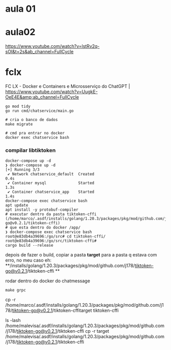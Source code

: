 # aula 01

# aula02
https://www.youtube.com/watch?v=lstRv2q-sOI&t=2s&ab_channel=FullCycle

# fclx
FC LX - Docker e Containers e Microsserviço do ChatGPT | https://www.youtube.com/watch?v=UugkE-OeE4E&amp;ab_channel=FullCycle


```
go mod tidy
go run cmd/chatservice/main.go

# cria o banco de dados 
make migrate

# cmd pra entrar no docker
docker exec chatservice bash
```

### compilar libtiktoken
```
docker-compose up -d
❯ docker-compose up -d
[+] Running 3/3
 ✔ Network chatservice_default  Created                                                                            0.4s
 ✔ Container mysql              Started                                                                            1.3s
 ✔ Container chatservice_app    Started                                                                            1.4s
docker-compose exec chatservice bash 
apt update
apt install -y protobuf-compiler
# executar dentro da pasta tiktoken-cffi (/home/marco/.asdf/installs/golang/1.20.3/packages/pkg/mod/github.com/j178/tiktoken-go@v0.2.1/tiktoken-cffi)
# que esta dentro do docker /app/
❯ docker-compose exec chatservice bash
root@e83db4a39696:/go/src# cd tiktoken-cffi/
root@e83db4a39696:/go/src/tiktoken-cffi#
cargo build --release
```
depois de fazer o build, copiar a pasta **target** para a pasta q estava com erro, no meu caso eh:
**/installs/golang/1.20.3/packages/pkg/mod/github.com/j178/tiktoken-go@v0.2.1/tiktoken-cffi **

rodar dentro do docker do chatmessage
```
make grpc
```


cp -r /home/marco/.asdf/installs/golang/1.20.3/packages/pkg/mod/github.com/j178/tiktoken-go@v0.2.1/tiktoken-cffitarget tiktoken-cffi

ls -lash /home/malevisa/.asdf/installs/golang/1.20.3/packages/pkg/mod/github.com/j178/tiktoken-go@v0.2.1/tiktoken-cffi
cp -r target /home/malevisa/.asdf/installs/golang/1.20.3/packages/pkg/mod/github.com/j178/tiktoken-go@v0.2.1/tiktoken-cffi